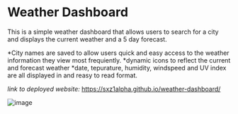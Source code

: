 # Weather Dashboard
This is a simple weather dashboard that allows users to search for a city and displays the current weather and a 5 day forecast.

*City names are saved to allow users quick and easy access to the weather information they view most frequiently.
*dynamic icons to reflect the current and forecast weather
*date, tepurature, humidity, windspeed and UV index are all displayed in and reasy to read format.

_link to deployed website:_
https://sxz1alpha.github.io/weather-dashboard/

![image](https://user-images.githubusercontent.com/80006081/117521381-ba2f7a80-af6a-11eb-9864-fb577983c7e0.png)



